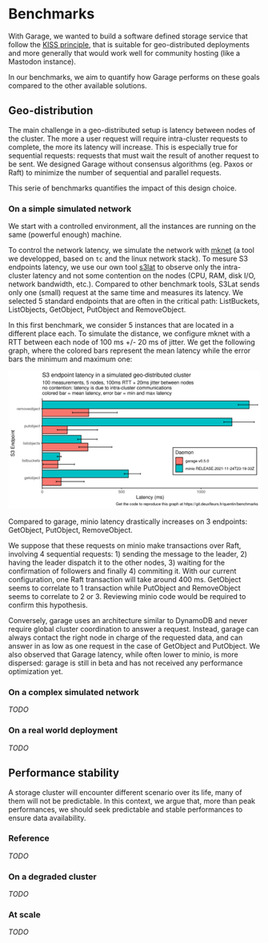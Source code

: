 # Benchmarks

With Garage, we wanted to build a software defined storage service that follow the [KISS principle](https://en.wikipedia.org/wiki/KISS_principle),
 that is suitable for geo-distributed deployments and more generally that would work well for community hosting (like a Mastodon instance).

In our benchmarks, we aim to quantify how Garage performs on these goals compared to the other available solutions.

## Geo-distribution

The main challenge in a geo-distributed setup is latency between nodes of the cluster.
The more a user request will require intra-cluster requests to complete, the more its latency will increase.
This is especially true for sequential requests: requests that must wait the result of another request to be sent.
We designed Garage without consensus algorithms (eg. Paxos or Raft) to minimize the number of sequential and parallel requests.

This serie of benchmarks quantifies the impact of this design choice.

### On a simple simulated network

We start with a controlled environment, all the instances are running on the same (powerful enough) machine.

To control the network latency, we simulate the network with [mknet](https://git.deuxfleurs.fr/trinity-1686a/mknet) (a tool we developped, based on `tc` and the linux network stack).
To mesure S3 endpoints latency, we use our own tool [s3lat](git.deuxfleurs.fr/quentin/s3lat/) to observe only the intra-cluster latency and not some contention on the nodes (CPU, RAM, disk I/O, network bandwidth, etc.).
Compared to other benchmark tools, S3Lat sends only one (small) request at the same time and measures its latency.
We selected 5 standard endpoints that are often in the critical path: ListBuckets, ListObjects, GetObject, PutObject and RemoveObject.

In this first benchmark, we consider 5 instances that are located in a different place each. To simulate the distance, we configure mknet with a RTT between each node of 100 ms +/- 20 ms of jitter. We get the following graph, where the colored bars represent the mean latency while the error bars the minimum and maximum one:

![Comparison of endpoints latency for minio and garage](./img/endpoint-latency.png)

Compared to garage, minio latency drastically increases on 3 endpoints: GetObject, PutObject, RemoveObject.

We suppose that these requests on minio make transactions over Raft, involving 4 sequential requests: 1) sending the message to the leader, 2) having the leader dispatch it to the other nodes, 3) waiting for the confirmation of followers and finally 4) commiting it. With our current configuration, one Raft transaction will take around 400 ms. GetObject seems to correlate to 1 transaction while PutObject and RemoveObject seems to correlate to 2 or 3. Reviewing minio code would be required to confirm this hypothesis.

Conversely, garage uses an architecture similar to DynamoDB and never require global cluster coordination to answer a request.
Instead, garage can always contact the right node in charge of the requested data, and can answer in as low as one request in the case of GetObject and PutObject. We also observed that Garage latency, while often lower to minio, is more dispersed: garage is still in beta and has not received any performance optimization yet.

### On a complex simulated network

*TODO*

### On a real world deployment

*TODO*


## Performance stability

A storage cluster will encounter different scenario over its life, many of them will not be predictable.
In this context, we argue that, more than peak performances, we should seek predictable and stable performances to ensure data availability.

### Reference

*TODO*

### On a degraded cluster

*TODO*

### At scale

*TODO*
